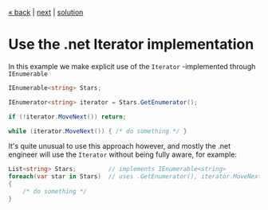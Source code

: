 [« back](../README.md#do-you-need-to-know-how-to-implement-design-patterns) | [next](../PatternMatching/README.md) | [solution](./) 
# Use the .net Iterator implementation

In this example we make explicit use of the `Iterator` -implemented through `IEnumerable`

```CS
IEnumerable<string> Stars;

IEnumerator<string> iterator = Stars.GetEnumerator();

if (!iterator.MoveNext()) return;

while (iterator.MoveNext()) { /* do something */ }
```

It's quite unusual to use this approach however, and mostly the .net engineer will use the `Iterator` without being fully aware, for example:

```CS
List<string> Stars;         // implements IEnumerable<string>
foreach(var star in Stars)  // uses .GetEnumerator(), iterator.MoveNext(), etc.
{
    /* do something */
}

```
